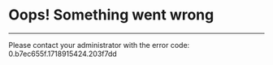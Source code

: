 Oops! Something went wrong
==========================

* * *

Please contact your administrator with the error code: 0.b7ec655f.1718915424.203f7dd